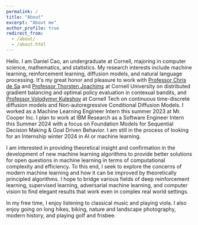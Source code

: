 ```yaml
---
permalink: /
title: "About"
excerpt: "About me"
author_profile: true
redirect_from: 
  - /about/
  - /about.html
---
```


Hello. I am Daniel Cao, an undergraduate at Cornell, majoring in computer science, mathematics, and statistics. My research interests include machine learning, reinforcement learning, diffusion models, and natural language processing. It's my great honor and pleasure to work with [Professor Chris de Sa](https://www.cs.cornell.edu/~cdesa) and [Professor Thorsten Joachims](https://www.cs.cornell.edu/people/tj/) at Cornell University on distributed gradient balancing and optimal policy evaluation in contexual bandits, and [Professor Volodymyr Kuleshov](https://www.cs.cornell.edu/~kuleshov/) at Cornell Tech on continuous time-discrete diffusion models and Non-autoregressive Conditional Diffusion Models. I worked as a Machine Learning Engineer Intern this summer 2023 at Mr. Cooper Inc. I plan to work at IBM Research as a Software Engineer Intern this Summer 2024 with a focus on Foundation Models for Sequential Decision Making & Goal Driven Behavior. I am still in the process of looking for an Internship winter 2024 in AI or machine learning. 

I am interested in providing theoretical insight and confirmation in the development of new machine learning algorithms to provide better solutions for open questions in machine learning in terms of computational complexity and efficiency. To this end, I seek to explore the concerns of modern machine learning and how it can be improved by theoretically principled algorithms. I hope to bridge various fields of deep reinforcement learning, supervised learning, adversarial machine learning, and computer vision to find elegant results that work even in complex real world settings.

In my free time, I enjoy listening to classical music and playing viola. I also enjoy going on long hikes, biking, nature and landscape photography, modern history, and playing golf and frisbee. 



